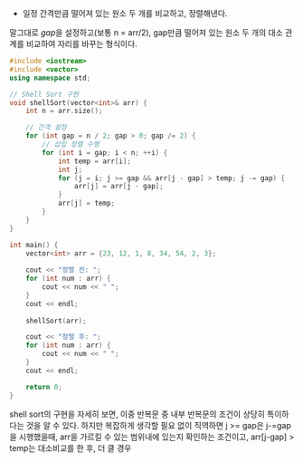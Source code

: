 - 일정 간격만큼 떨어져 있는 원소 두 개를 비교하고, 정렬해낸다.

말그대로 *gap*을 설정하고(보통 n = arr/2), gap만큼 떨어져 있는 원소 두 개의 대소 관계를 비교하여 자리를 바꾸는 형식이다.

```c++
#include <iostream>
#include <vector>
using namespace std;

// Shell Sort 구현
void shellSort(vector<int>& arr) {
    int n = arr.size();

    // 간격 설정
    for (int gap = n / 2; gap > 0; gap /= 2) {
        // 삽입 정렬 수행
        for (int i = gap; i < n; ++i) {
            int temp = arr[i];
            int j;
            for (j = i; j >= gap && arr[j - gap] > temp; j -= gap) {
                arr[j] = arr[j - gap];
            }
            arr[j] = temp;
        }
    }
}

int main() {
    vector<int> arr = {23, 12, 1, 8, 34, 54, 2, 3};
    
    cout << "정렬 전: ";
    for (int num : arr) {
        cout << num << " ";
    }
    cout << endl;
    
    shellSort(arr);

    cout << "정렬 후: ";
    for (int num : arr) {
        cout << num << " ";
    }
    cout << endl;

    return 0;
}
```


shell sort의 구현을 자세히 보면, 이중 반복문 중 내부 반복문의 조건이 상당히 특이하다는 것을 알 수 있다.
하지만 복잡하게 생각할 필요 없이 직역하면
j >= gap은 j-=gap을 시행했을때, arr을 가르킬 수 있는 범위내에 있는지 확인하는 조건이고, 
arr[j-gap] > temp는 대소비교를 한 후, 더 클 경우 